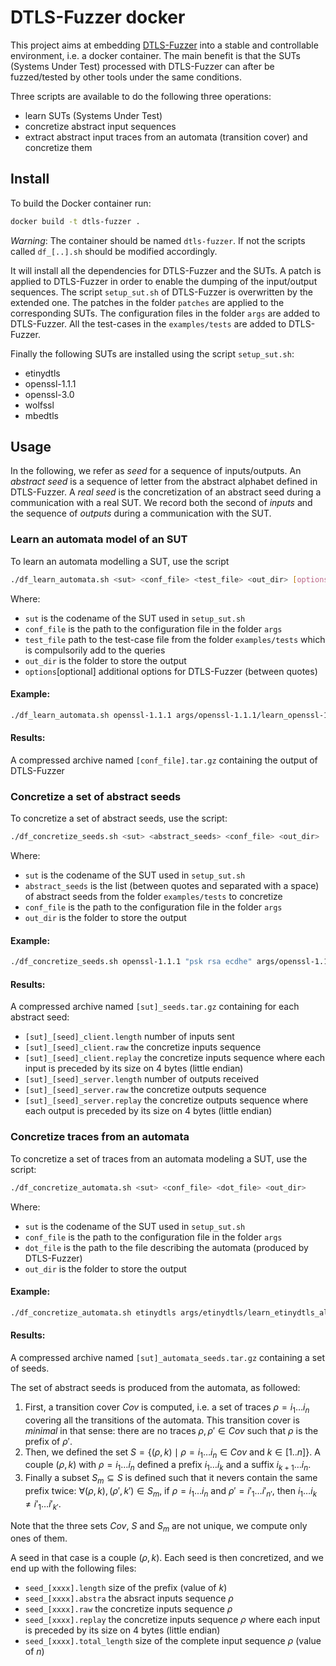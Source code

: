 # DTLS-Fuzzer docker

This project aims at embedding [DTLS-Fuzzer](https://github.com/assist-project/dtls-fuzzer) into a stable and controllable environment, i.e. a docker container.
The main benefit is that the SUTs (Systems Under Test) processed with DTLS-Fuzzer can after be fuzzed/tested by other tools under the same conditions.

Three scripts are available to do the following three operations:
 - learn SUTs (Systems Under Test)
 - concretize abstract input sequences
 - extract abstract input traces from an automata (transition cover) and concretize them


## Install

To build the Docker container run:
```sh
docker build -t dtls-fuzzer .
```
*Warning*: The container should be named `dtls-fuzzer`. If not the scripts called `df_[..].sh` should be modified accordingly.

It will install all the dependencies for DTLS-Fuzzer and the SUTs.
A patch is applied to DTLS-Fuzzer in order to enable the dumping of the input/output sequences.
The script `setup_sut.sh` of DTLS-Fuzzer is overwritten by the extended one.
The patches in the folder `patches` are applied to the corresponding SUTs.
The configuration files in the folder `args` are added to DTLS-Fuzzer. 
All the test-cases in the `examples/tests` are added to DTLS-Fuzzer.

Finally the following SUTs are installed using the script `setup_sut.sh`:
 - etinydtls
 - openssl-1.1.1
 - openssl-3.0
 - wolfssl
 - mbedtls


## Usage

In the following, we refer as *seed* for a sequence of inputs/outputs.
An *abstract seed* is a sequence of letter from the abstract alphabet defined in DTLS-Fuzzer.
A *real seed* is the concretization of an abstract seed during a communication with a real SUT.
We record both the second of *inputs* and the sequence of *outputs* during a communication with the SUT.


### Learn an automata model of an SUT

To learn an automata modelling a SUT, use the script
```sh
./df_learn_automata.sh <sut> <conf_file> <test_file> <out_dir> [options]
```
Where:
 - `sut` is the codename of the SUT used in `setup_sut.sh`
 - `conf_file` is the path to the configuration file in the folder `args`
 - `test_file` path to the test-case file from the folder `examples/tests` which is compulsorily add to the queries
 - `out_dir` is the folder to store the output
 - `options`[optional] additional options for DTLS-Fuzzer (between quotes)

#### Example:
```sh
./df_learn_automata.sh openssl-1.1.1 args/openssl-1.1.1/learn_openssl-1.1.1_all_cert_req_rwalk_incl examples/tests/dhe_ecdhe_psk_rsa_cert results-learning/
```

#### Results:
A compressed archive named `[conf_file].tar.gz` containing the output of DTLS-Fuzzer



### Concretize a set of abstract seeds

To concretize a set of abstract seeds, use the script:
```sh
./df_concretize_seeds.sh <sut> <abstract_seeds> <conf_file> <out_dir>
```
Where:
 - `sut` is the codename of the SUT used in `setup_sut.sh`
 - `abstract_seeds` is the list (between quotes and separated with a space) of abstract seeds from the folder `examples/tests` to concretize
 - `conf_file` is the path to the configuration file in the folder `args`
 - `out_dir` is the folder to store the output

#### Example:
```sh
./df_concretize_seeds.sh openssl-1.1.1 "psk rsa ecdhe" args/openssl-1.1.1/learn_openssl-1.1.1_all_cert_none_rwalk_incl results-seeds/
```

#### Results:
A compressed archive named `[sut]_seeds.tar.gz` containing for each abstract seed:
 - `[sut]_[seed]_client.length` number of inputs sent
 - `[sut]_[seed]_client.raw` the concretize inputs sequence
 - `[sut]_[seed]_client.replay` the concretize inputs sequence where each input is preceded by its size on 4 bytes (little endian)
 - `[sut]_[seed]_server.length` number of outputs received
 - `[sut]_[seed]_server.raw` the concretize outputs sequence
 - `[sut]_[seed]_server.replay` the concretize outputs sequence where each output is preceded by its size on 4 bytes (little endian)



### Concretize traces from an automata

To concretize a set of traces from an automata modeling a SUT, use the script:
```sh
./df_concretize_automata.sh <sut> <conf_file> <dot_file> <out_dir>
```
Where:
 - `sut` is the codename of the SUT used in `setup_sut.sh`
 - `conf_file` is the path to the configuration file in the folder `args`
 - `dot_file` is the path to the file describing the automata (produced by DTLS-Fuzzer)
 - `out_dir` is the folder to store the output

#### Example:
```sh
./df_concretize_automata.sh etinydtls args/etinydtls/learn_etinydtls_all_cert_req_rwalk automata/etinydtls.dot results-automata-seeds/
```

#### Results:
A compressed archive named `[sut]_automata_seeds.tar.gz` containing a set of seeds.

The set of abstract seeds is produced from the automata, as followed:
1. First, a transition cover $Cov$ is computed, i.e. a set of traces $\rho=i_1 \dots i_n$ covering all the transitions of the automata. This transition cover is *minimal* in that sense: there are no traces $\rho,\rho'\in Cov$ such that $\rho$ is the prefix of $\rho'$.
2. Then, we defined the set $`S=\{(\rho,k) \mid \rho=i_1 \dots i_n \in Cov \text{ and } k \in [1 .. n]\}`$. A couple $(\rho,k)$ with $\rho=i_1 \dots i_n$ defined a prefix $i_1 \dots i_k$ and a suffix $i_{k+1} \dots i_n$.
3. Finally a subset $S_m \subseteq S$ is defined such that it nevers contain the same prefix twice: $\forall (\rho,k), (\rho',k') \in S_m$, if $\rho=i_1 \dots i_n$ and $`\rho'=i'_1 \dots i'_{n'}`$, then $`i_1 \dots i_k \neq i'_1 \dots i'_{k'}`$.

Note that the three sets $Cov$, $S$ and $S_m$ are not unique, we compute only ones of them.

A seed in that case is a couple $(\rho, k)$.
Each seed is then concretized, and we end up with the following files:
 - `seed_[xxxx].length` size of the prefix (value of $k$)
 - `seed_[xxxx].abstra` the absract inputs sequence $\rho$
 - `seed_[xxxx].raw` the concretize inputs sequence $\rho$
 - `seed_[xxxx].replay` the concretize inputs sequence $\rho$ where each input is preceded by its size on 4 bytes (little endian)
 - `seed_[xxxx].total_length` size of the complete input sequence $\rho$ (value of $n$)

